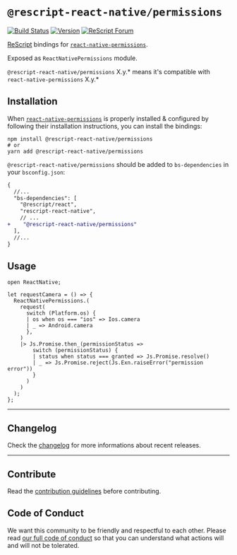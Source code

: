 # `@rescript-react-native/permissions`

[![Build Status](https://github.com/rescript-react-native/permissions/workflows/Build/badge.svg)](https://github.com/rescript-react-native/permissions/actions)
[![Version](https://img.shields.io/npm/v/@rescript-react-native/permissions.svg)](https://www.npmjs.com/@rescript-react-native/permissions)
[![ReScript Forum](https://img.shields.io/discourse/posts?color=e6484f&label=ReScript%20Forum&server=https%3A%2F%2Fforum.rescript-lang.org)](https://forum.rescript-lang.org/)

[ReScript](https://rescript-lang.org) bindings for
[`react-native-permissions`](https://github.com/react-native-community/react-native-permissions).

Exposed as `ReactNativePermissions` module.

`@rescript-react-native/permissions` X.y.\* means it's compatible with
`react-native-permissions` X.y.\*

## Installation

When
[`react-native-permissions`](https://github.com/react-native-community/react-native-permissions)
is properly installed & configured by following their installation instructions,
you can install the bindings:

```console
npm install @rescript-react-native/permissions
# or
yarn add @rescript-react-native/permissions
```

`@rescript-react-native/permissions` should be added to `bs-dependencies` in your
`bsconfig.json`:

```diff
{
  //...
  "bs-dependencies": [
    "@rescript/react",
    "rescript-react-native",
    // ...
+    "@rescript-react-native/permissions"
  ],
  //...
}
```

## Usage

```rescript
open ReactNative;

let requestCamera = () => {
  ReactNativePermissions.(
    request(
      switch (Platform.os) {
      | os when os === "ios" => Ios.camera
      | _ => Android.camera
      },
    )
    |> Js.Promise.then_(permissionStatus =>
        switch (permissionStatus) {
        | status when status === granted => Js.Promise.resolve()
        | _ => Js.Promise.reject(Js.Exn.raiseError("permission error"))
        }
      )
    )
  );
};
```

---

## Changelog

Check the [changelog](./CHANGELOG.md) for more informations about recent
releases.

---

## Contribute

Read the
[contribution guidelines](https://github.com/rescript-react-native/.github/blob/master/CONTRIBUTING.md)
before contributing.

## Code of Conduct

We want this community to be friendly and respectful to each other. Please read
[our full code of conduct](https://github.com/rescript-react-native/.github/blob/master/CODE_OF_CONDUCT.md)
so that you can understand what actions will and will not be tolerated.
